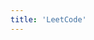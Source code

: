 ```yaml
---
title: 'LeetCode'
---
```


<SubNav/>

<ClientOnly>
  <Plum/>
</ClientOnly>

<ListPosts type="LeetCode"/>
